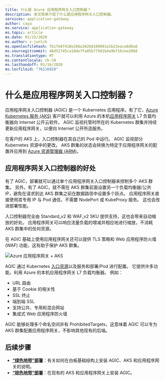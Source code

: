 ```yaml
---
title: 什么是 Azure 应用程序网关入口控制器？
description: 本文简单介绍了什么是应用程序网关入口控制器。
services: application-gateway
author: caya
ms.service: application-gateway
ms.topic: article
ms.date: 01/15/2020
ms.author: v-junlch
ms.openlocfilehash: 7b1fe6f418e266a382b8109891e2b22eaca8d8a8
ms.sourcegitcommit: 48d51745ca18de7fa05b77501b4a9bf16cea2068
ms.translationtype: HT
ms.contentlocale: zh-CN
ms.lasthandoff: 01/16/2020
ms.locfileid: "76116920"
---
```

# <a name="what-is-application-gateway-ingress-controller"></a>什么是应用程序网关入口控制器？
应用程序网关入口控制器 (AGIC) 是一个 Kubernetes 应用程序。有了它，[Azure Kubernetes 服务 (AKS)](https://www.azure.cn/home/features/kubernetes-service/) 客户就可以利用 Azure 的本机[应用程序网关](https://www.azure.cn/home/features/application-gateway/) L7 负载均衡器向 Internet 公开云软件。 AGIC 监视托管时所在的 Kubernetes 群集并持续更新应用程序网关，以便向 Internet 公开所选服务。

在客户的 AKS 上，入口控制器在其自己的 Pod 中运行。 AGIC 监视部分 Kubernetes 资源中的更改。 AKS 群集的状态会转换为特定于应用程序网关的配置并应用到 [Azure 资源管理器 (ARM)](/azure-resource-manager/resource-group-overview)。

## <a name="benefits-of-application-gateway-ingress-controller"></a>应用程序网关入口控制器的好处
有了 AGIC，部署就可以通过单个应用程序网关入口控制器来控制多个 AKS 群集。 另外，有了 AGIC，就不需在 AKS 群集前面设置另一个负载均衡器/公共 IP，避免在请求到达 AKS 群集之前在数据路径中设置多个跃点。 应用程序网关直接使用其专用 IP 与 Pod 通信，不需要 NodePort 或 KubeProxy 服务。 这也会改进部署性能。

入口控制器完全由 Standard_v2 和 WAF_v2 SKU 提供支持，这也会带来自动缩放的好处。 应用程序网关可以响应流量负载的增减并相应地进行缩放，不消耗 AKS 群集中的任何资源。

在 AGIC 基础上使用应用程序网关还可以提供 TLS 策略和 Web 应用程序防火墙 (WAF) 功能，这有助于保护 AKS 群集。

![Azure 应用程序网关 + AKS](./media/application-gateway-ingress-controller-overview/architecture.png)

AGIC 通过 Kubernetes [入口资源](https://kubernetes.io/docs/user-guide/ingress/)以及服务和部署/Pod 进行配置。 它提供许多功能，利用 Azure 的本机应用程序网关 L7 负载均衡器。 例如：
  - URL 路由
  - 基于 Cookie 的相关性
  - SSL 终止
  - 端到端 SSL
  - 支持公共、专用和混合网站
  - 集成式 Web 应用程序防火墙

AGIC 能够处理多个命名空间并有 ProhibitedTargets，这意味着 AGIC 可以专为 AKS 群集配置应用程序网关，不影响其他现有的后端。 

## <a name="next-steps"></a>后续步骤

- [ **“绿色地带”部署**](ingress-controller-install-new.md)：有关如何在白板基础结构上安装 AGIC、AKS 和应用程序网关的说明。
- [ **“棕色地带”部署**](ingress-controller-install-existing.md)：在现有的 AKS 和应用程序网关上安装 AGIC。


<!-- Update_Description: link update -->
